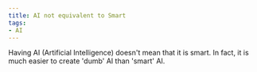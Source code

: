 ```yaml
---
title: AI not equivalent to Smart
tags:
- AI
---
```

Having AI (Artificial Intelligence) doesn't mean that it is smart. In fact, it is much easier to create 'dumb' AI than 'smart' AI.

